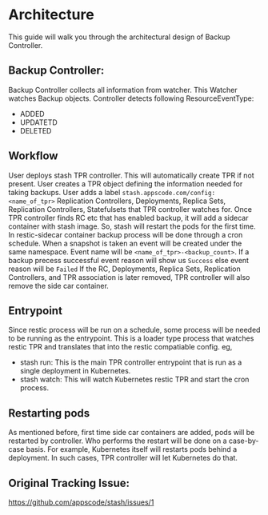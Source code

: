 # Architecture 

This guide will walk you through the architectural design of Backup Controller.

## Backup Controller:
Backup Controller collects all information from watcher. This Watcher watches Backup objects. 
Controller detects following ResourceEventType:

* ADDED
* UPDATETD
* DELETED

## Workflow
User deploys stash TPR controller. This will automatically create TPR if not present.
User creates a TPR object defining the information needed for taking backups. User adds a label `stash.appscode.com/config:<name_of_tpr>` Replication Controllers, Deployments, Replica Sets, Replication Controllers, Statefulsets that TPR controller watches for. 
Once TPR controller finds RC etc that has enabled backup, it will add a sidecar container with stash image. So, stash will restart the pods for the first time. In restic-sidecar container backup process will be done through a cron schedule.
When a snapshot is taken an event will be created under the same namespace. Event name will be `<name_of_tpr>-<backup_count>`. If a backup precess successful event reason will show us `Success` else event reason will be `Failed`
If the RC, Deployments, Replica Sets, Replication Controllers, and TPR association is later removed, TPR controller will also remove the side car container.

## Entrypoint

Since restic process will be run on a schedule, some process will be needed to be running as the entrypoint. 
This is a loader type process that watches restic TPR and translates that into the restic compatiable config. eg,

* stash run: This is the main TPR controller entrypoint that is run as a single deployment in Kubernetes.
* stash watch: This will watch Kubernetes restic TPR and start the cron process.

## Restarting pods

As mentioned before, first time side car containers are added, pods will be restarted by controller. Who performs the restart will be done on a case-by-case basis. 
For example, Kubernetes itself will restarts pods behind a deployment. In such cases, TPR controller will let Kubernetes do that.

## Original Tracking Issue:
https://github.com/appscode/stash/issues/1
